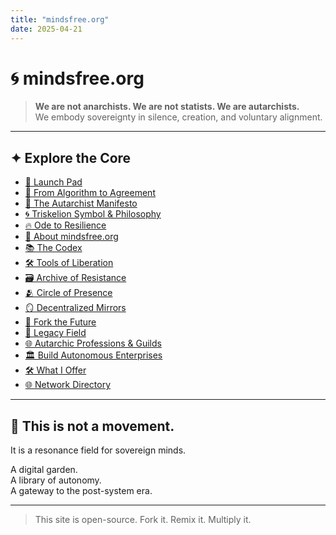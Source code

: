 ```yaml
---
title: "mindsfree.org"
date: 2025-04-21
---
```


# 🌀 mindsfree.org

> **We are not anarchists. We are not statists. We are autarchists.**  
> We embody sovereignty in silence, creation, and voluntary alignment.

---

## ✦ Explore the Core

- [🚀 Launch Pad](/launch/)
- [📖 From Algorithm to Agreement](/book/)
- [📜 The Autarchist Manifesto](/manifesto/)
- [🌀 Triskelion Symbol & Philosophy](/triskelion/)
- [🔥 Ode to Resilience](/ode/)
- [🧠 About mindsfree.org](/about/)
- [📚 The Codex](/codex/)
- [🛠️ Tools of Liberation](/tools/)
- [🗃️ Archive of Resistance](/archive/)
- [🫂 Circle of Presence](/circle/)
- [🪞 Decentralized Mirrors](/mirror/)
- [🧬 Fork the Future](/fork/)
- [📜 Legacy Field](/legado/)
- [🌐 Autarchic Professions & Guilds](/professions/)
- [🏛️ Build Autonomous Enterprises](/enterprises/)
- [🛠️ What I Offer](/offers/)
- [🌐 Network Directory](/network/)


---

## 🧠 This is not a movement.
It is a resonance field for sovereign minds.

A digital garden.  
A library of autonomy.  
A gateway to the post-system era.

---

> This site is open-source. Fork it. Remix it. Multiply it.
